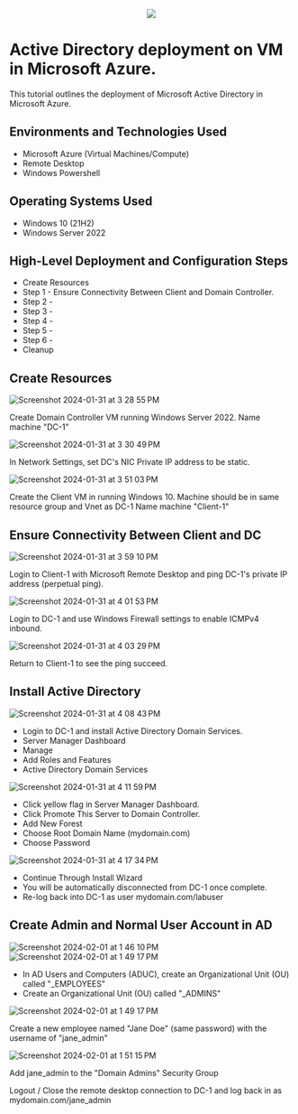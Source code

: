 <p align="center">
<img src=https://logowik.com/content/uploads/images/microsoft-active-directory5035.jpg
</p>

<h1>Active Directory deployment on VM in Microsoft Azure.</h1>

This tutorial outlines the deployment of Microsoft Active Directory in Microsoft Azure. <br />

<h2>Environments and Technologies Used</h2>

- Microsoft Azure (Virtual Machines/Compute)
- Remote Desktop
- Windows Powershell

<h2>Operating Systems Used </h2>

- Windows 10 (21H2)
- Windows Server 2022

<h2>High-Level Deployment and Configuration Steps</h2>

- Create Resources
- Step 1 - Ensure Connectivity Between Client and Domain Controller.
- Step 2 - 
- Step 3 - 
- Step 4 - 
- Step 5 - 
- Step 6 - 
- Cleanup

<h2>Create Resources</h2>

![Screenshot 2024-01-31 at 3 28 55 PM](https://github.com/ClayWunder/ActiveDirectory/assets/157168474/1771c987-2730-4ff5-a84f-c06e97c9cfd2)

Create Domain Controller VM running Windows Server 2022. Name machine "DC-1"

![Screenshot 2024-01-31 at 3 30 49 PM](https://github.com/ClayWunder/ActiveDirectory/assets/157168474/47bda364-2e10-483f-8d21-76bf34228f94)

In Network Settings, set DC's NIC Private IP address to be static.

![Screenshot 2024-01-31 at 3 51 03 PM](https://github.com/ClayWunder/ActiveDirectory/assets/157168474/27ab1cbd-536c-485f-92de-c7e03a53e7d4)

Create the Client VM in running Windows 10. Machine should be in same resource group and Vnet as DC-1 Name machine "Client-1"

<h2>Ensure Connectivity Between Client and DC</h2>

![Screenshot 2024-01-31 at 3 59 10 PM](https://github.com/ClayWunder/ActiveDirectory/assets/157168474/9c478fd2-7f16-4a48-b91e-c6da803ee1f4)

Login to Client-1 with Microsoft Remote Desktop and ping DC-1's private IP address (perpetual ping).

![Screenshot 2024-01-31 at 4 01 53 PM](https://github.com/ClayWunder/ActiveDirectory/assets/157168474/7848a6ea-dc6d-4ef3-916e-b11d30e83f03)

Login to DC-1 and use Windows Firewall settings to enable ICMPv4 inbound.

![Screenshot 2024-01-31 at 4 03 29 PM](https://github.com/ClayWunder/ActiveDirectory/assets/157168474/3e18791e-d2c1-4764-9d5a-22718ac329f3)

Return to Client-1 to see the ping succeed.

<h2>Install Active Directory</h2>

![Screenshot 2024-01-31 at 4 08 43 PM](https://github.com/ClayWunder/ActiveDirectory/assets/157168474/01b880d7-03a2-4b13-907d-07323c2d440d)

- Login to DC-1 and install Active Directory Domain Services. 
- Server Manager Dashboard
- Manage
- Add Roles and Features
- Active Directory Domain Services

![Screenshot 2024-01-31 at 4 11 59 PM](https://github.com/ClayWunder/ActiveDirectory/assets/157168474/28d20517-7c7e-4663-8814-9663664a356f)

- Click yellow flag in Server Manager Dashboard.
- Click Promote This Server to Domain Controller.
- Add New Forest
- Choose Root Domain Name (mydomain.com)
- Choose Password

![Screenshot 2024-01-31 at 4 17 34 PM](https://github.com/ClayWunder/ActiveDirectory/assets/157168474/06fa5fc9-b9e3-44ca-9f5f-a6981cc13f94)

- Continue Through Install Wizard
- You will be automatically disconnected from DC-1 once complete.
- Re-log back into DC-1 as user mydomain.com/labuser

<h2>Create Admin and Normal User Account in AD</h2>

![Screenshot 2024-02-01 at 1 46 10 PM](https://github.com/ClayWunder/ActiveDirectory/assets/157168474/dc036758-34e5-4cb5-a6d9-2eb0972ab2c7)
![Screenshot 2024-02-01 at 1 49 17 PM](https://github.com/ClayWunder/ActiveDirectory/assets/157168474/d8c7a083-d289-48e6-af06-ededb71103fa)

- In AD Users and Computers (ADUC), create an Organizational Unit (OU) called "_EMPLOYEES"
- Create an Organizational Unit (OU) called "_ADMINS"

![Screenshot 2024-02-01 at 1 49 17 PM](https://github.com/ClayWunder/ActiveDirectory/assets/157168474/6b3841a6-b75e-4c2d-af46-3f9fd917569d)

Create a new employee named "Jane Doe" (same password) with the username of "jane_admin"

![Screenshot 2024-02-01 at 1 51 15 PM](https://github.com/ClayWunder/ActiveDirectory/assets/157168474/a6d8807a-f44e-48c7-b25f-5d44565b45b2)

Add jane_admin to the "Domain Admins" Security Group



Logout / Close the remote desktop connection to DC-1 and log back in as mydomain.com/jane_admin
